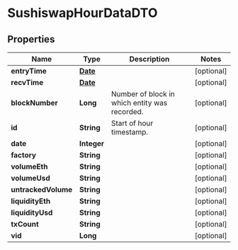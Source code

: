 

# SushiswapHourDataDTO

## Properties

Name | Type | Description | Notes
------------ | ------------- | ------------- | -------------
**entryTime** | [**Date**](Date.md) |  |  [optional]
**recvTime** | [**Date**](Date.md) |  |  [optional]
**blockNumber** | **Long** | Number of block in which entity was recorded. |  [optional]
**id** | **String** | Start of hour timestamp. |  [optional]
**date** | **Integer** |  |  [optional]
**factory** | **String** |  |  [optional]
**volumeEth** | **String** |  |  [optional]
**volumeUsd** | **String** |  |  [optional]
**untrackedVolume** | **String** |  |  [optional]
**liquidityEth** | **String** |  |  [optional]
**liquidityUsd** | **String** |  |  [optional]
**txCount** | **String** |  |  [optional]
**vid** | **Long** |  |  [optional]





